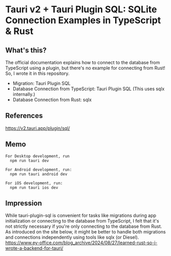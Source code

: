 # Tauri v2 + Tauri Plugin SQL: SQLite Connection Examples in TypeScript & Rust

## What's this?
The official documentation explains how to connect to the database from TypeScript using a plugin, but there's no example for connecting from Rust! So, I wrote it in this repository.

- Migration: Tauri Plugin SQL
- Database Connection from TypeScript: Tauri Plugin SQL (This uses sqlx internally.)
- Database Connection from Rust: sqlx

## References
https://v2.tauri.app/plugin/sql/


## Memo

```
For Desktop development, run
  npm run tauri dev

For Android development, run:
  npm run tauri android dev

For iOS development, run:
  npm run tauri ios dev
```

## Impression

While tauri-plugin-sql is convenient for tasks like migrations during app initialization or connecting to the database from TypeScript, I felt that it's not strictly necessary if you're only connecting to the database from Rust.  
As introduced on the site below, it might be better to handle both migrations and connections independently using tools like sqlx (or Diesel).  
https://www.ey-office.com/blog_archive/2024/08/27/learned-rust-so-i-wrote-a-backend-for-tauri/

